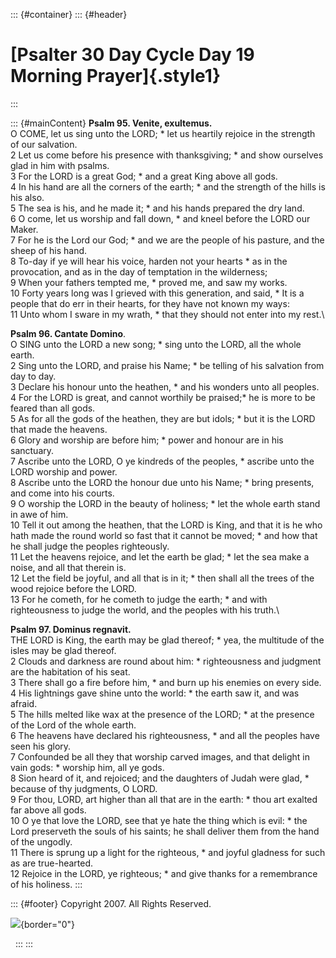 ::: {#container}
::: {#header}
# [Psalter 30 Day Cycle Day 19 Morning Prayer]{.style1}
:::

::: {#mainContent}
**Psalm 95. Venite, exultemus.**\
O COME, let us sing unto the LORD; \* let us heartily rejoice in the
strength of our salvation.\
2 Let us come before his presence with thanksgiving; \* and show
ourselves glad in him with psalms.\
3 For the LORD is a great God; \* and a great King above all gods.\
4 In his hand are all the corners of the earth; \* and the strength of
the hills is his also.\
5 The sea is his, and he made it; \* and his hands prepared the dry
land.\
6 O come, let us worship and fall down, \* and kneel before the LORD our
Maker.\
7 For he is the Lord our God; \* and we are the people of his pasture,
and the sheep of his hand.\
8 To-day if ye will hear his voice, harden not your hearts \* as in the
provocation, and as in the day of temptation in the wilderness;\
9 When your fathers tempted me, \* proved me, and saw my works.\
10 Forty years long was I grieved with this generation, and said, \* It
is a people that do err in their hearts, for they have not known my
ways:\
11 Unto whom I sware in my wrath, \* that they should not enter into my
rest.\

**Psalm 96. Cantate Domino**.\
O SING unto the LORD a new song; \* sing unto the LORD, all the whole
earth.\
2 Sing unto the LORD, and praise his Name; \* be telling of his
salvation from day to day.\
3 Declare his honour unto the heathen, \* and his wonders unto all
peoples.\
4 For the LORD is great, and cannot worthily be praised;\* he is more to
be feared than all gods.\
5 As for all the gods of the heathen, they are but idols; \* but it is
the LORD that made the heavens.\
6 Glory and worship are before him; \* power and honour are in his
sanctuary.\
7 Ascribe unto the LORD, O ye kindreds of the peoples, \* ascribe unto
the LORD worship and power.\
8 Ascribe unto the LORD the honour due unto his Name; \* bring presents,
and come into his courts.\
9 O worship the LORD in the beauty of holiness; \* let the whole earth
stand in awe of him.\
10 Tell it out among the heathen, that the LORD is King, and that it is
he who hath made the round world so fast that it cannot be moved; \* and
how that he shall judge the peoples righteously.\
11 Let the heavens rejoice, and let the earth be glad; \* let the sea
make a noise, and all that therein is.\
12 Let the field be joyful, and all that is in it; \* then shall all the
trees of the wood rejoice before the LORD.\
13 For he cometh, for he cometh to judge the earth; \* and with
righteousness to judge the world, and the peoples with his truth.\

**Psalm 97. Dominus regnavit.**\
THE LORD is King, the earth may be glad thereof; \* yea, the multitude
of the isles may be glad thereof.\
2 Clouds and darkness are round about him: \* righteousness and judgment
are the habitation of his seat.\
3 There shall go a fire before him, \* and burn up his enemies on every
side.\
4 His lightnings gave shine unto the world: \* the earth saw it, and was
afraid.\
5 The hills melted like wax at the presence of the LORD; \* at the
presence of the Lord of the whole earth.\
6 The heavens have declared his righteousness, \* and all the peoples
have seen his glory.\
7 Confounded be all they that worship carved images, and that delight in
vain gods: \* worship him, all ye gods.\
8 Sion heard of it, and rejoiced; and the daughters of Judah were glad,
\* because of thy judgments, O LORD.\
9 For thou, LORD, art higher than all that are in the earth: \* thou art
exalted far above all gods.\
10 O ye that love the LORD, see that ye hate the thing which is evil: \*
the Lord preserveth the souls of his saints; he shall deliver them from
the hand of the ungodly.\
11 There is sprung up a light for the righteous, \* and joyful gladness
for such as are true-hearted.\
12 Rejoice in the LORD, ye righteous; \* and give thanks for a
remembrance of his holiness.
:::

::: {#footer}
Copyright 2007. All Rights Reserved.

![](http://stats.superstats.com/b/ss/DAVIDMCMANNES/1){border="0"}

 
:::
:::
